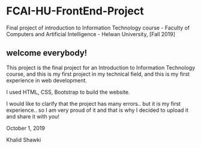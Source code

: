 # FCAI-HU-FrontEnd-Project
Final project of introduction to Information Technology course - Faculty of Computers and Artificial Intelligence - Helwan University, [Fall 2019]

## welcome everybody!

This project is the final project for an Introduction to Information Technology course, and this is my first project in my technical field, and this is my first experience in web development.

I used HTML, CSS, Bootstrap to build the website.

I would like to clarify that the project has many errors.. 
but it is my first experience.. 
so I am very proud of it and that is why I decided to upload it and share it with you!

October 1, 2019

Khalid Shawki
